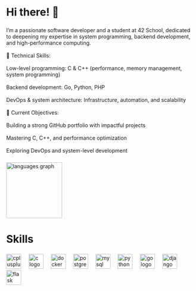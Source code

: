 <h1 align="left">Hi there! 👋</h1>

###

<p align="left">I’m a passionate software developer and a student at 42 School, dedicated to deepening my expertise in system programming, backend development, and high-performance computing.<br><br>🔹 Technical Skills:<br><br>Low-level programming: C & C++ (performance, memory management, system programming)<br><br>Backend development: Go, Python, PHP<br><br>DevOps & system architecture: Infrastructure, automation, and scalability<br><br>🔹 Current Objectives:<br><br>Building a strong GitHub portfolio with impactful projects<br><br>Mastering C, C++, and performance optimization<br><br>Exploring DevOps and system-level development</p>

###

<p align="left"></p>

###

<p align="left"></p>

###

<div align="left">
  <img src="https://github-readme-stats.vercel.app/api/top-langs?username=m-mmacia&locale=en&hide_title=false&layout=compact&card_width=320&langs_count=5&theme=dark&hide_border=true&order=2" height="150" alt="languages graph"  />
</div>

###

<p align="left"></p>

###

<p align="left"></p>

###

<h1 align="left">Skills</h1>

###

<div align="left">
  <img src="https://skillicons.dev/icons?i=cpp" height="40" alt="cplusplus logo"  />
  <img width="12" />
  <img src="https://skillicons.dev/icons?i=c" height="40" alt="c logo"  />
  <img width="12" />
  <img src="https://skillicons.dev/icons?i=docker" height="40" alt="docker logo"  />
  <img width="12" />
  <img src="https://skillicons.dev/icons?i=postgres" height="40" alt="postgresql logo"  />
  <img width="12" />
  <img src="https://skillicons.dev/icons?i=mysql" height="40" alt="mysql logo"  />
  <img width="12" />
  <img src="https://skillicons.dev/icons?i=py" height="40" alt="python logo"  />
  <img width="12" />
  <img src="https://skillicons.dev/icons?i=go" height="40" alt="go logo"  />
  <img width="12" />
  <img src="https://skillicons.dev/icons?i=django" height="40" alt="django logo"  />
  <img width="12" />
  <img src="https://skillicons.dev/icons?i=flask" height="40" alt="flask logo"  />
</div>

###
